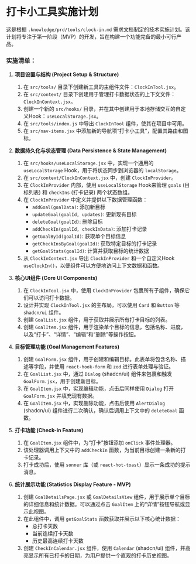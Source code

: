 # 打卡小工具实施计划

这是根据 `.knowledge/prd/tools/clock-in.md` 需求文档制定的技术实施计划。该计划将专注于第一阶段（MVP）的开发，旨在构建一个功能完备的最小可行产品。

### 实施清单：

1.  **项目设置与结构 (Project Setup & Structure)**
    1.  在 `src/tools/` 目录下创建新工具的主组件文件：`ClockInTool.jsx`。
    2.  在 `src/context/` 目录下创建用于管理打卡数据状态的上下文文件：`ClockInContext.jsx`。
    3.  创建一个新的 `src/hooks/` 目录，并在其中创建用于本地存储交互的自定义Hook：`useLocalStorage.jsx`。
    4.  在 `src/tools/index.js` 中导出 `ClockInTool` 组件，使其在项目中可用。
    5.  在 `src/nav-items.jsx` 中添加新的导航项“打卡小工具”，配置其路由和图标。

2.  **数据持久化与状态管理 (Data Persistence & State Management)**
    1.  在 `src/hooks/useLocalStorage.jsx` 中，实现一个通用的 `useLocalStorage` Hook，用于将状态同步到浏览器的 `localStorage`。
    2.  在 `src/context/ClockInContext.jsx` 中，创建 `ClockInProvider`。
    3.  在 `ClockInProvider` 内部，使用 `useLocalStorage` Hook来管理 `goals` (目标列表) 和 `checkIns` (打卡记录) 两个状态数组。
    4.  在 `ClockInProvider` 中定义并提供以下数据管理函数：
        *   `addGoal(goalData)`: 添加新目标
        *   `updateGoal(goalId, updates)`: 更新现有目标
        *   `deleteGoal(goalId)`: 删除目标
        *   `addCheckIn(goalId, checkInData)`: 添加打卡记录
        *   `getGoalById(goalId)`: 获取单个目标信息
        *   `getCheckInsByGoal(goalId)`: 获取特定目标的打卡记录
        *   `getGoalStats(goalId)`: 计算并获取目标的统计数据
    5.  从 `ClockInContext.jsx` 导出 `ClockInProvider` 和一个自定义Hook `useClockIn()`，以便组件可以方便地访问上下文数据和函数。

3.  **核心UI组件 (Core UI Components)**
    1.  在 `ClockInTool.jsx` 中，使用 `ClockInProvider` 包裹所有子组件，确保它们可以访问打卡数据。
    2.  设计并实现 `ClockInTool.jsx` 的主布局，可以使用 `Card` 和 `Button` 等 `shadcn/ui` 组件。
    3.  创建 `GoalList.jsx` 组件，用于获取并展示所有打卡目标的列表。
    4.  创建 `GoalItem.jsx` 组件，用于渲染单个目标的信息，包括名称、进度，以及“打卡”、“详情”、“编辑”和“删除”等操作按钮。

4.  **目标管理功能 (Goal Management Features)**
    1.  创建 `GoalForm.jsx` 组件，用于创建和编辑目标。此表单将包含名称、描述等字段，并使用 `react-hook-form` 和 `zod` 进行表单处理与验证。
    2.  在 `GoalList.jsx` 中，通过 `Dialog` (shadcn/ui) 组件来包裹和触发 `GoalForm.jsx`，用于创建新目标。
    3.  在 `GoalItem.jsx` 中，实现编辑功能，点击后同样使用 `Dialog` 打开 `GoalForm.jsx` 并填充现有数据。
    4.  在 `GoalItem.jsx` 中，实现删除功能，点击后使用 `AlertDialog` (shadcn/ui) 组件进行二次确认，确认后调用上下文中的 `deleteGoal` 函数。

5.  **打卡功能 (Check-in Feature)**
    1.  在 `GoalItem.jsx` 组件中，为“打卡”按钮添加 `onClick` 事件处理器。
    2.  该处理器调用上下文中的 `addCheckIn` 函数，为当前目标创建一条新的打卡记录。
    3.  打卡成功后，使用 `sonner` 库（或 `react-hot-toast`）显示一条成功的提示消息。

6.  **统计展示功能 (Statistics Display Feature - MVP)**
    1.  创建 `GoalDetailsPage.jsx` 或 `GoalDetailsView` 组件，用于展示单个目标的详细信息和统计数据。可以通过点击 `GoalItem` 上的“详情”按钮导航或显示此视图。
    2.  在此组件中，调用 `getGoalStats` 函数获取并展示以下核心统计数据：
        *   总打卡天数
        *   当前连续打卡天数
        *   历史最高连续打卡天数
    3.  创建 `CheckInCalendar.jsx` 组件，使用 `Calendar` (shadcn/ui) 组件，并高亮显示所有已打卡的日期，为用户提供一个直观的打卡历史视图。